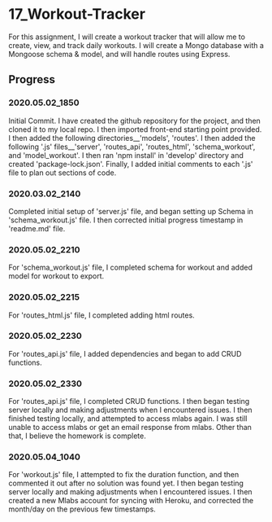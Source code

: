 # 17_Workout-Tracker
For this assignment, I will create a workout tracker  that will allow me to create, view, and track daily workouts. I will create a Mongo database with a Mongoose schema &amp; model, and will handle routes using Express.

## Progress

### 2020.05.02_1850 

Initial Commit.  I have created the github repository for the project, and then cloned it to my local repo.  I then imported front-end starting point provided.  I then added the following directories__'models', 'routes'.  I then added the following '.js' files__'server', 'routes_api', 'routes_html', 'schema_workout', and 'model_workout'.  I then ran 'npm install' in 'develop' directory and created 'package-lock.json'.   Finally, I added initial comments to each '.js' file to plan out sections of code.

### 2020.03.02_2140
 
Completed initial setup of 'server.js' file, and began setting up Schema in 'schema_workout.js' file.  I then corrected initial progress timestamp in 'readme.md' file.

### 2020.05.02_2210
 
For 'schema_workout.js' file, I completed schema for workout and added model for workout to export.

### 2020.05.02_2215
 
For 'routes_html.js' file, I completed adding html routes.

### 2020.05.02_2230
 
For 'routes_api.js' file, I added dependencies and began to add CRUD functions.

### 2020.05.02_2330
 
For 'routes_api.js' file, I completed CRUD functions.  I then began testing server locally and making adjustments when I encountered issues.  I then finished testing locally, and attempted to access mlabs again.  I was still unable to access mlabs or get an email response from mlabs.  Other than that, I believe the homework is complete.

### 2020.05.04_1040
 
For 'workout.js' file, I attempted to fix the duration function, and then commented it out after no solution was found yet.  I then began testing server locally and making adjustments when I encountered issues.  I then created a new Mlabs account for syncing with Heroku, and corrected the month/day on the previous few timestamps.
